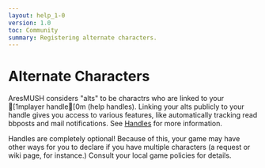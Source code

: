 ```yaml
---
layout: help_1-0
version: 1.0
toc: Community
summary: Registering alternate characters.
---
```

# Alternate Characters

AresMUSH considers "alts" to be charactrs who are linked to your [1mplayer handle[0m (help handles).   Linking your alts publicly to your handle gives you access to various features, like automatically tracking read bbposts and mail notifications.  See [Handles](/help/1-0/arescentral/handles) for more information.

Handles are completely optional!  Because of this, your game may have other ways for you to declare if you have multiple characters (a request or wiki page, for instance.)  Consult your local game policies for details.